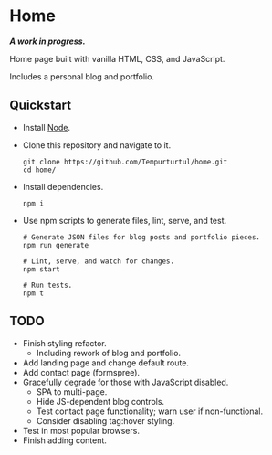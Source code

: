# Home

***A work in progress.***

Home page built with vanilla HTML, CSS, and JavaScript.

Includes a personal blog and portfolio.

## Quickstart

- Install [Node](https://nodejs.org/en/).
- Clone this repository and navigate to it.

  ```
  git clone https://github.com/Tempurturtul/home.git
  cd home/
  ```

- Install dependencies.

  ```
  npm i
  ```

- Use npm scripts to generate files, lint, serve, and test.

  ```
  # Generate JSON files for blog posts and portfolio pieces.
  npm run generate

  # Lint, serve, and watch for changes.
  npm start

  # Run tests.
  npm t
  ```

## TODO

- Finish styling refactor.
  - Including rework of blog and portfolio.
- Add landing page and change default route.
- Add contact page (formspree).
- Gracefully degrade for those with JavaScript disabled.
  - SPA to multi-page.
  - Hide JS-dependent blog controls.
  - Test contact page functionality; warn user if non-functional.
  - Consider disabling tag:hover styling.
- Test in most popular browsers.
- Finish adding content.
